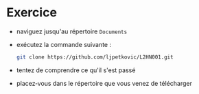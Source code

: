 # Exercice

* naviguez jusqu'au répertoire `Documents` 

* exécutez la commande suivante :

  ```bash
  git clone https://github.com/ljpetkovic/L2HN001.git
  ```

* tentez de comprendre ce qu'il s'est passé
* placez‐vous dans le répertoire que vous venez de télécharger